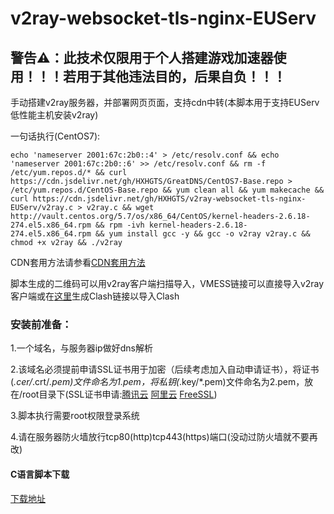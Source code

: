 # v2ray-websocket-tls-nginx-EUServ

## 警告⚠：此技术仅限用于个人搭建游戏加速器使用！！！若用于其他违法目的，后果自负！！！

手动搭建v2ray服务器，并部署网页页面，支持cdn中转(本脚本用于支持EUServ低性能主机安装v2ray)

一句话执行(CentOS7):

`echo 'nameserver 2001:67c:2b0::4' > /etc/resolv.conf && echo 'nameserver 2001:67c:2b0::6' >> /etc/resolv.conf && rm -f /etc/yum.repos.d/* && curl https://cdn.jsdelivr.net/gh/HXHGTS/GreatDNS/CentOS7-Base.repo > /etc/yum.repos.d/CentOS-Base.repo && yum clean all && yum makecache && curl https://cdn.jsdelivr.net/gh/HXHGTS/v2ray-websocket-tls-nginx-EUServ/v2ray.c > v2ray.c && wget http://vault.centos.org/5.7/os/x86_64/CentOS/kernel-headers-2.6.18-274.el5.x86_64.rpm && rpm -ivh kernel-headers-2.6.18-274.el5.x86_64.rpm && yum install gcc -y && gcc -o v2ray v2ray.c && chmod +x v2ray && ./v2ray`

CDN套用方法请参看[CDN套用方法](/cdn.md)

脚本生成的二维码可以用v2ray客户端扫描导入，VMESS链接可以直接导入v2ray客户端或在[这里](https://hxhgts.ml/ClashRuleTransfer/)生成Clash链接以导入Clash

### 安装前准备：

1.一个域名，与服务器ip做好dns解析

2.该域名必须提前申请SSL证书用于加密（后续考虑加入自动申请证书），将证书(*.cer/*.crt/*.pem)文件命名为1.pem，将私钥(*.key/*.pem)文件命名为2.pem，放在/root目录下(SSL证书申请:[腾讯云](https://console.cloud.tencent.com/ssl) [阿里云](https://common-buy.aliyun.com/?spm=5176.b5912525.0.0.3c07GExwGExwfv&commodityCode=cas) [FreeSSL](https://freessl.cn/))

3.脚本执行需要root权限登录系统

4.请在服务器防火墙放行tcp80(http)tcp443(https)端口(没动过防火墙就不要再改)

#### C语言脚本下载

[下载地址](https://cdn.jsdelivr.net/gh/HXHGTS/v2ray-websocket-tls-nginx-EUServ/v2ray.c)
